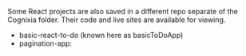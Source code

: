 Some React projects are also saved in a different repo separate of the Cognixia folder. Their code and live sites are available for viewing.
- basic-react-to-do (known here as basicToDoApp)
- pagination-app:
